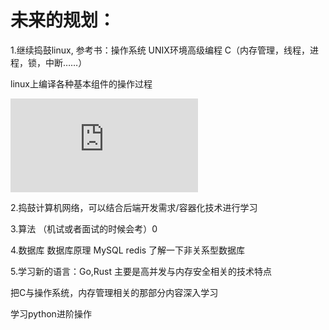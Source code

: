 # 未来的规划： 
1.继续捣鼓linux, 参考书：操作系统 UNIX环境高级编程 C（内存管理，线程，进程，锁，中断……）

linux上编译各种基本组件的操作过程
<iframe src="https://player.bilibili.com/player.html?aid=824985209&bvid=BV1gg4y1T71C&cid=1094506012&p=1" scrolling="no" border="0" frameborder="no" framespacing="0" allowfullscreen="true"> </iframe>

2.捣鼓计算机网络，可以结合后端开发需求/容器化技术进行学习

3.算法 （机试或者面试的时候会考）0

4.数据库 数据库原理 MySQL redis 了解一下非关系型数据库

5.学习新的语言：Go,Rust 主要是高并发与内存安全相关的技术特点

把C与操作系统，内存管理相关的那部分内容深入学习

学习python进阶操作